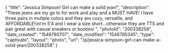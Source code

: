 {
    "title": "Jessica Simpson!  Girl can make a solid jean!",
    "description": "These jeans are my go to for work and play and a MUST HAVE! I have three pairs in multple colors and they are cozy, versatile, and AFFORDABLE!\nI'm 5'4 and I wear a size short...otherwise they are TTS and pair great with casual sneakers or booties! ",
    "photoId": "200338258",
    "date_created": "1548780707",
    "date_modified": "1548785345",
    "type": "captivate",
    "layout": "photo",
    "url": "\/p\/jessica-simpson-girl-can-make-a-solid-jean\/200338258"
}
